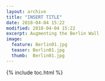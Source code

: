 ```yaml
---
layout: archive
title: "INSERT TITLE"
date: 2018-04-04 15:22
modified: 2018-04-04 15:22
excerpt: Augmenting the Berlin Wall
image:
  feature: Berlin01.jpg
  teaser: Berlin01.jpg
  thumb:  Berlin01.jpg
---
```


{% include toc.html %}
